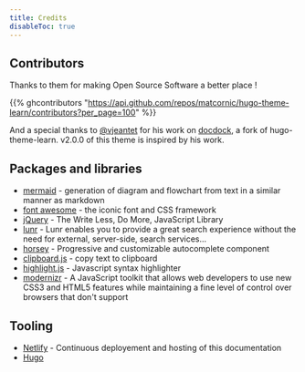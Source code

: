 ```yaml
---
title: Credits
disableToc: true
---
```


## Contributors

Thanks to them <i class="fas fa-heart"></i> for making Open Source Software a better place !

{{% ghcontributors "https://api.github.com/repos/matcornic/hugo-theme-learn/contributors?per_page=100" %}}

And a special thanks to [@vjeantet](https://github.com/vjeantet) for his work on [docdock](https://github.com/vjeantet/hugo-theme-docdock), a fork of hugo-theme-learn. v2.0.0 of this theme is inspired by his work.

## Packages and libraries

-   [mermaid](https://knsv.github.io/mermaid) - generation of diagram and flowchart from text in a similar manner as markdown
-   [font awesome](http://fontawesome.io/) - the iconic font and CSS framework
-   [jQuery](https://jquery.com) - The Write Less, Do More, JavaScript Library
-   [lunr](https://lunrjs.com) - Lunr enables you to provide a great search experience without the need for external, server-side, search services...
-   [horsey](https://bevacqua.github.io/horsey/) - Progressive and customizable autocomplete component
-   [clipboard.js](https://zenorocha.github.io/clipboard.js) - copy text to clipboard
-   [highlight.js](https://highlightjs.org) - Javascript syntax highlighter
-   [modernizr](https://modernizr.com) - A JavaScript toolkit that allows web developers to use new CSS3 and HTML5 features while maintaining a fine level of control over browsers that don't support

## Tooling

-   [Netlify](https://www.netlify.com) - Continuous deployement and hosting of this documentation
-   [Hugo](https://gohugo.io/)
